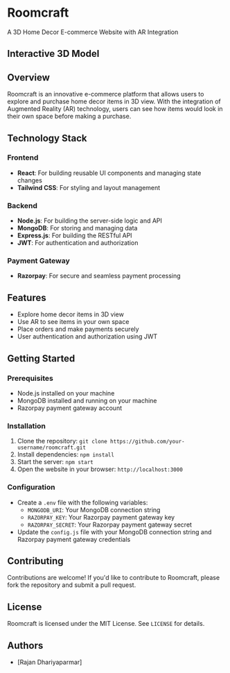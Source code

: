 # Roomcraft
A 3D Home Decor E-commerce Website with AR Integration

## Interactive 3D Model

<Spline loading="eager" scene="https://prod.spline.design/gYwJn0w264BfpUen/scene.splinecode" style="width: 600px; height: 300px;" />


## Overview
Roomcraft is an innovative e-commerce platform that allows users to explore and purchase home decor items in 3D view. With the integration of Augmented Reality (AR) technology, users can see how items would look in their own space before making a purchase.

## Technology Stack

### Frontend
* **React**: For building reusable UI components and managing state changes
* **Tailwind CSS**: For styling and layout management

### Backend
* **Node.js**: For building the server-side logic and API
* **MongoDB**: For storing and managing data
* **Express.js**: For building the RESTful API
* **JWT**: For authentication and authorization

### Payment Gateway
* **Razorpay**: For secure and seamless payment processing

## Features

* Explore home decor items in 3D view
* Use AR to see items in your own space
* Place orders and make payments securely
* User authentication and authorization using JWT

## Getting Started

### Prerequisites

* Node.js installed on your machine
* MongoDB installed and running on your machine
* Razorpay payment gateway account

### Installation

1. Clone the repository: `git clone https://github.com/your-username/roomcraft.git`
2. Install dependencies: `npm install`
3. Start the server: `npm start`
4. Open the website in your browser: `http://localhost:3000`

### Configuration

* Create a `.env` file with the following variables:
	+ `MONGODB_URI`: Your MongoDB connection string
	+ `RAZORPAY_KEY`: Your Razorpay payment gateway key
	+ `RAZORPAY_SECRET`: Your Razorpay payment gateway secret
* Update the `config.js` file with your MongoDB connection string and Razorpay payment gateway credentials

## Contributing

Contributions are welcome! If you'd like to contribute to Roomcraft, please fork the repository and submit a pull request.

## License

Roomcraft is licensed under the MIT License. See `LICENSE` for details.

## Authors

* [Rajan Dhariyaparmar]

